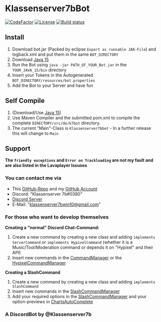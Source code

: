 # Klassenserver7bBot
[![CodeFactor](https://www.codefactor.io/repository/github/klassenserver7b/klassenserver7bbot/badge)](https://www.codefactor.io/repository/github/klassenserver7b/klassenserver7bbot)
[![License](https://img.shields.io/github/license/klassenserver7b/Klassenserver7bBot.svg)](https://github.com//klassenserver7b/Klassenserver7bBot/blob/master/LICENSE)
[![Build status](https://ci.appveyor.com/api/projects/status/k70t7pfha0dbcvo2?svg=true)](https://ci.appveyor.com/project/klassenserver7b/Klassenserver7bBot)

## Install

1. Download bot.jar (Packed by eclipse `Export as runnable JAR-File`) and logback.xml and put them in the same `BOT_DIRECTORY`
2. Download [Java 15](https://www.azul.com/downloads/?version=java-15-mts&package=jre)
3. Run the Bot using `java -jar PATH_OF_YOUR_Bot.jar` in the `YOUR_JAVA_15/bin` directory
4. Insert your Tokens in the Autogenerated  `BOT_DIRECTORY/resources/bot.properties`
5. Add the Bot to your Server and have fun

## Self Compile

1. (Download/Use [Java 15](https://www.azul.com/downloads/?version=java-15-mts&package=jdk))
2. Use Maven Compiler and the submitted pom.xml to compile the complete `DIRECTORY/src/de/k7bot` directory.
3. The current "Main"-Class is `Klassenserver7bbot` - In a further release this will change to `Main`

## Support

**The `friendly exceptions` and `Error on Trackloading` are not my fault and are also listed in the Lavaplayer Issuses**

### You can contact me via

- This [GitHub-Repo](https://github.com/klassenserver7b/Klassenserver7bBot/) and my [GitHub Account](https://github.com/klassenserver7b/)
- Discord: "Klassenserver 7b#0380"
- [Discord Server](https://discord.gg/EdKD5FE)
- E-Mail: "klassenserver7bwin10@gmail.com"

### For those who want to develop themselves

**Creating a "normal" Discord Chat-Command:**

1. Create a new command by creating a new class and adding `implements ServerCommand` or `implements HypixelCommand` (whether it is a Music/Tool/Moderation command or depends it on "Hypixel" and their API)
2. Insert new commands in the [CommandManager](https://github.com/klassenserver7b/Klassenserver7bBot/blob/master/src/de/k7bot/manage/CommandManager.java) or the [HypixelCommandManager](https://github.com/klassenserver7b/Klassenserver7bBot/blob/master/src/de/k7bot/hypixel/HypixelCommandManager.java)

**Creating a SlashCommand**

1. Create a new command by creating a new class and adding `implements SlashCommand`
2. Insert new commands in the [SlashCommandManager](https://github.com/klassenserver7b/Klassenserver7bBot/blob/master/src/de/k7bot/manage/SlashCommandManager.java)
3. Add your required options in the [SlashCommandManager](https://github.com/klassenserver7b/Klassenserver7bBot/blob/master/src/de/k7bot/manage/SlashCommandManager.java) and your option-previews in [ChartsAutoComplete](https://github.com/klassenserver7b/Klassenserver7bBot/blob/master/src/de/k7bot/listener/ChartsAutocomplete.java)

### A DiscordBot by @Klassenserver7b
